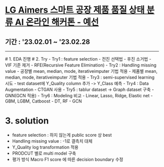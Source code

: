 # [LG Aimers 스마트 공장 제품 품질 상태 분류 AI 온라인 해커톤 - 예선](https://dacon.io/competitions/official/236055/overview/description)
## 기간 : '23.02.01 ~ '23.02.28

<hr>
# 1. EDA 진행
# 2. Try
  - Try1 : feature selection
    - 전진 선택법
    - 후진 소거법
    - VIF 기준 제거
    - RFE(Recursive Feature Elimination) 
  - Try2 : Handling missing value
    - 공장별 mean, median, mode, iterativeimputer 기법 적용
    - 제품별 mean, median, mode, iterativeimputer 기법 적용
  - Try3 : semi-supervised learning 시도
    - test dataset에 Y_Quality column 추가 -> Y_Class 예측
  - Try4 : Data Augmentation
    - CTGAN 사용
  - Try5 : tablur dataset -> Graph dataset 구축
    - GNN(GCN 적용)
  - Try6 : Modeling 비교
    - Linear, Lasso, Ridge, Elastic net
    - GBM, LGBM, Catboost
    - DT, RF
    - GCN

# 3. solution
  - feature selection : 하지 않는게 public score 상 best
  - Handling missing value : -1로 결측치 대체
  - Y_Quality log transformation 적용
  - PRODCUT 별로 multi model 구축
  - 평가 방식 Macro F1 score 에 따른 decision boundary 수정
